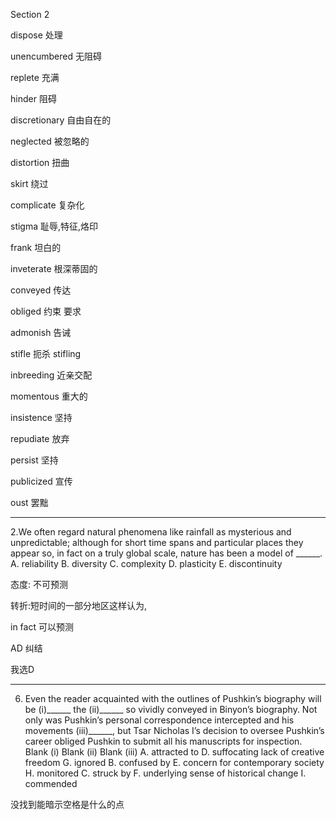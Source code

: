 Section 2

dispose	处理

unencumbered	无阻碍

replete	充满

hinder	阻碍

discretionary	自由自在的

neglected	被忽略的

distortion	扭曲

skirt	绕过

complicate	复杂化

stigma	耻辱,特征,烙印

frank	坦白的

inveterate	根深蒂固的

conveyed	传达 

obliged	约束 要求

admonish	告诫

stifle	扼杀 stifling

inbreeding	近亲交配

momentous	重大的

insistence	坚持

repudiate	放弃

persist	坚持

publicized	宣传

oust	罢黜

-----



2.We often regard natural phenomena like rainfall as mysterious and unpredictable; although for short time spans and particular places they appear so, in fact on a truly global scale, nature has been a model of ______.
A. reliability
B. diversity
C. complexity
D. plasticity
E. discontinuity



态度: 不可预测

转折:短时间的一部分地区这样认为,

in fact 可以预测

AD 纠结

我选D

-----



6. Even the reader acquainted with the outlines of Pushkin’s biography will be (i)______ the (ii)______ so vividly conveyed in Binyon’s biography. Not only was Pushkin’s personal
correspondence intercepted and his movements (iii)______, but Tsar Nicholas I’s decision to oversee Pushkin’s career obliged Pushkin to submit all his manuscripts for inspection.
Blank (i) Blank (ii) Blank (iii)
A. attracted to D. suffocating lack of creative freedom G. ignored
B. confused by E. concern for contemporary society H. monitored
C. struck by F. underlying sense of historical change I. commended

没找到能暗示空格是什么的点